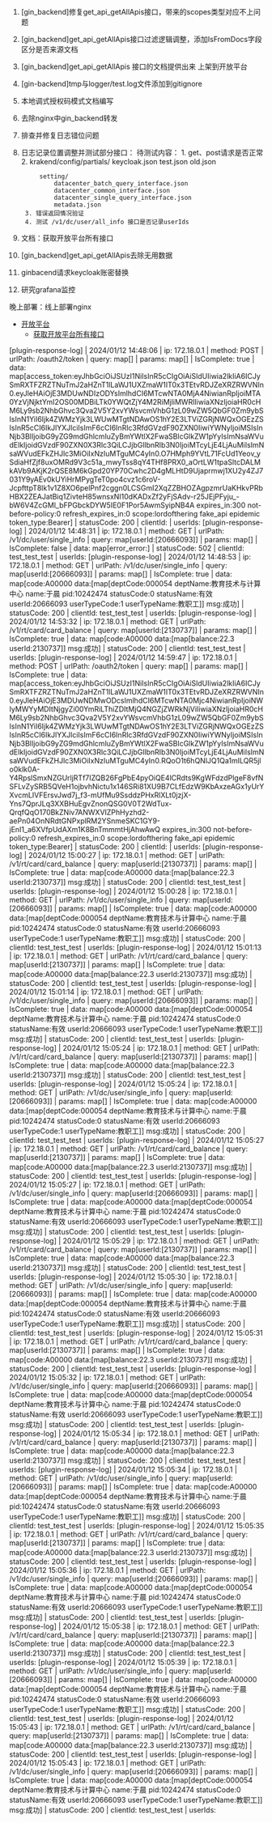 1. [gin_backend]修复get_api_getAllApis接口，带来的scopes类型对应不上问题
2. [gin_backend]get_api_getAllApis接口过滤逻辑调整，添加IsFromDocs字段区分是否来源文档
3. [gin_backend]get_api_getAllApis 接口的文档提供出来 上架到开放平台
4. [gin-backend]tmp与logger/test.log文件添加到gitignore
5. 本地调式授权码模式文档编写
6. 去除nginx中gin_backend转发
7. 排查并修复日志错位问题
8. 日志记录位置调整并测试部分接口：
    待测试内容：
        1. get、post请求是否正常
        2. krakend/config/partials/
            keycloak.json
            test.json
            old.json

            setting/
                datacenter_batch_query_interface.json
                datacenter_common_interface.json
                datacenter_single_query_interface.json
                metadata.json
        3. 错误返回情况验证
        4. 测试 /v1/dc/user/all_info 接口是否记录userIds
9. 文档：获取开放平台所有接口
10. [gin_backend]get_api_getAllApis去除无用数据
11. ginbacend请求keycloak账密替换
12. 研究grafana监控


晚上部署：线上部署nginx

  - [开放平台](interface/openplatform.md)
    - [获取开放平台所有接口](interface/openplatform/get_api_getAllApis.md)



[plugin-response-log] | 2024/01/12 14:48:06 | ip: 172.18.0.1 | method: POST | urlPath: /oauth2/token | query: map[] | params: map[] | IsComplete: true | data: map[access_token:eyJhbGciOiJSUzI1NiIsInR5cCIgOiAiSldUIiwia2lkIiA6ICJySmRXTFZRZTNuTmJ2aHZnT1lLaWJ1UXZmaW1IT0x3TEtvRDJZeXRZRWVNIn0.eyJleHAiOjE3MDUwNDIzODYsImlhdCI6MTcwNTA0MjA4NiwianRpIjoiMTA0YzVjNjktYmI2OS00MDBiLTk0YWQtZjY4M2RiMjliMWRlIiwiaXNzIjoiaHR0cHM6Ly9sb2NhbGhvc3Qva2V5Y2xvYWsvcmVhbG1zL09wZW5QbGF0Zm9ybSIsInN1YiI6Ijk4ZWMzYjk3LWUwMTgtNDAwOS1hY2E3LTViZGRjNWQxOGEzZSIsInR5cCI6IkJlYXJlciIsImF6cCI6InRlc3RfdGVzdF90ZXN0IiwiYWNyIjoiMSIsInNjb3BlIjoibG9yZG9mdGhlcmluZyBmYWtlX2FwaSBlcGlkZW1pYyIsImNsaWVudElkIjoidGVzdF90ZXN0X3Rlc3QiLCJjbGllbnRIb3N0IjoiMTcyLjE4LjAuMiIsImNsaWVudEFkZHJlc3MiOiIxNzIuMTguMC4yIn0.O7HMph9YVtL71FcUd1Yeov_ySdiaHfZjf8uxOMRd9V3c51a_mwyTss8qY4THf8PRX0_aOrtLW1tpaSltcDALMkAVb9AKjK2rQSE8M6kGpd20YP70Cwhc2D4gMLHtD9Ujaprmwj1XU2y4ZJ7031Y9yAEv0kUYiHrMPygTeT0po4cvz1c6roV-JcpfttpT8lk1v1Z8XO6pelPnf2cggn0LCSGmI2XqZZBHOZAgpzmrUaKHkvPRbHBX2ZEAJatBiq1ZivteH85wnsxNI10dKADxZf2yFjSAdv-r25JEjPFyju_-bW6V4ZcGMl_bFPGbckDYW5IE0F1Por5AwmSyipNB4A expires_in:300 not-before-policy:0 refresh_expires_in:0 scope:lordofthering fake_api epidemic token_type:Bearer] | statusCode: 200 | clientId:  | userIds: 
[plugin-response-log] | 2024/01/12 14:48:31 | ip: 172.18.0.1 | method: GET | urlPath: /v1/dc/user/single_info | query: map[userId:[20666093]] | params: map[] | IsComplete: false | data: map[error_error:] | statusCode: 502 | clientId: test_test_test | userIds: 
[plugin-response-log] | 2024/01/12 14:48:53 | ip: 172.18.0.1 | method: GET | urlPath: /v1/dc/user/single_info | query: map[userId:[20666093]] | params: map[] | IsComplete: true | data: map[code:A00000 data:[map[deptCode:000054 deptName:教育技术与计算中心 name:于晨 pid:10242474 statusCode:0 statusName:有效 userId:20666093 userTypeCode:1 userTypeName:教职工]] msg:成功] | statusCode: 200 | clientId: test_test_test | userIds: 
[plugin-response-log] | 2024/01/12 14:53:32 | ip: 172.18.0.1 | method: GET | urlPath: /v1/rt/card/card_balance | query: map[userId:[2130737]] | params: map[] | IsComplete: true | data: map[code:A00000 data:[map[balance:22.3 userId:2130737]] msg:成功] | statusCode: 200 | clientId: test_test_test | userIds: 
[plugin-response-log] | 2024/01/12 14:59:47 | ip: 172.18.0.1 | method: POST | urlPath: /oauth2/token | query: map[] | params: map[] | IsComplete: true | data: map[access_token:eyJhbGciOiJSUzI1NiIsInR5cCIgOiAiSldUIiwia2lkIiA6ICJySmRXTFZRZTNuTmJ2aHZnT1lLaWJ1UXZmaW1IT0x3TEtvRDJZeXRZRWVNIn0.eyJleHAiOjE3MDUwNDMwODcsImlhdCI6MTcwNTA0Mjc4NiwianRpIjoiNWIyMWYyMDItNjgyZi00YmRiLThiZDItMjQ4NGZjZWRkNjViIiwiaXNzIjoiaHR0cHM6Ly9sb2NhbGhvc3Qva2V5Y2xvYWsvcmVhbG1zL09wZW5QbGF0Zm9ybSIsInN1YiI6Ijk4ZWMzYjk3LWUwMTgtNDAwOS1hY2E3LTViZGRjNWQxOGEzZSIsInR5cCI6IkJlYXJlciIsImF6cCI6InRlc3RfdGVzdF90ZXN0IiwiYWNyIjoiMSIsInNjb3BlIjoibG9yZG9mdGhlcmluZyBmYWtlX2FwaSBlcGlkZW1pYyIsImNsaWVudElkIjoidGVzdF90ZXN0X3Rlc3QiLCJjbGllbnRIb3N0IjoiMTcyLjE4LjAuMiIsImNsaWVudEFkZHJlc3MiOiIxNzIuMTguMC4yIn0.RQoO1t6hQNlJQ1Qa1mILQR5jlo0klk0A-Y4RpslSmxNZGUrljRTf7IZQB26FgPbE4pyOiQE4lCRdts9KgWFdzdPlgeF8vfNSFLvZySRB5QVeH1ojbvhNictu1x146SRi81XU9B7CLfEdzW9KbAxzeAGx1yUrYXvcmLIVFErsvJwd7j_f3-mUfMu9SsddzPHxRlXLt0jzjX-Yns7QprJLq3XXBHuEgvZnonQSG0V0T2WdTux-QrqfQqO170BkZNiv7ANWXVIZPhHyzhd2-aePn04OnNRdtGNPxplRM2YSnmeSKC1GY9-jEnI1_a6XVfpUdAXm1K8BnTmmmtHjAhwAwQ expires_in:300 not-before-policy:0 refresh_expires_in:0 scope:lordofthering fake_api epidemic token_type:Bearer] | statusCode: 200 | clientId:  | userIds: 
[plugin-response-log] | 2024/01/12 15:00:27 | ip: 172.18.0.1 | method: GET | urlPath: /v1/rt/card/card_balance | query: map[userId:[2130737]] | params: map[] | IsComplete: true | data: map[code:A00000 data:[map[balance:22.3 userId:2130737]] msg:成功] | statusCode: 200 | clientId: test_test_test | userIds: 
[plugin-response-log] | 2024/01/12 15:00:28 | ip: 172.18.0.1 | method: GET | urlPath: /v1/dc/user/single_info | query: map[userId:[20666093]] | params: map[] | IsComplete: true | data: map[code:A00000 data:[map[deptCode:000054 deptName:教育技术与计算中心 name:于晨 pid:10242474 statusCode:0 statusName:有效 userId:20666093 userTypeCode:1 userTypeName:教职工]] msg:成功] | statusCode: 200 | clientId: test_test_test | userIds: 
[plugin-response-log] | 2024/01/12 15:01:13 | ip: 172.18.0.1 | method: GET | urlPath: /v1/rt/card/card_balance | query: map[userId:[2130737]] | params: map[] | IsComplete: true | data: map[code:A00000 data:[map[balance:22.3 userId:2130737]] msg:成功] | statusCode: 200 | clientId: test_test_test | userIds: 
[plugin-response-log] | 2024/01/12 15:01:14 | ip: 172.18.0.1 | method: GET | urlPath: /v1/dc/user/single_info | query: map[userId:[20666093]] | params: map[] | IsComplete: true | data: map[code:A00000 data:[map[deptCode:000054 deptName:教育技术与计算中心 name:于晨 pid:10242474 statusCode:0 statusName:有效 userId:20666093 userTypeCode:1 userTypeName:教职工]] msg:成功] | statusCode: 200 | clientId: test_test_test | userIds: 
[plugin-response-log] | 2024/01/12 15:05:24 | ip: 172.18.0.1 | method: GET | urlPath: /v1/rt/card/card_balance | query: map[userId:[2130737]] | params: map[] | IsComplete: true | data: map[code:A00000 data:[map[balance:22.3 userId:2130737]] msg:成功] | statusCode: 200 | clientId: test_test_test | userIds: 
[plugin-response-log] | 2024/01/12 15:05:24 | ip: 172.18.0.1 | method: GET | urlPath: /v1/dc/user/single_info | query: map[userId:[20666093]] | params: map[] | IsComplete: true | data: map[code:A00000 data:[map[deptCode:000054 deptName:教育技术与计算中心 name:于晨 pid:10242474 statusCode:0 statusName:有效 userId:20666093 userTypeCode:1 userTypeName:教职工]] msg:成功] | statusCode: 200 | clientId: test_test_test | userIds: 
[plugin-response-log] | 2024/01/12 15:05:27 | ip: 172.18.0.1 | method: GET | urlPath: /v1/rt/card/card_balance | query: map[userId:[2130737]] | params: map[] | IsComplete: true | data: map[code:A00000 data:[map[balance:22.3 userId:2130737]] msg:成功] | statusCode: 200 | clientId: test_test_test | userIds: 
[plugin-response-log] | 2024/01/12 15:05:27 | ip: 172.18.0.1 | method: GET | urlPath: /v1/dc/user/single_info | query: map[userId:[20666093]] | params: map[] | IsComplete: true | data: map[code:A00000 data:[map[deptCode:000054 deptName:教育技术与计算中心 name:于晨 pid:10242474 statusCode:0 statusName:有效 userId:20666093 userTypeCode:1 userTypeName:教职工]] msg:成功] | statusCode: 200 | clientId: test_test_test | userIds: 
[plugin-response-log] | 2024/01/12 15:05:29 | ip: 172.18.0.1 | method: GET | urlPath: /v1/rt/card/card_balance | query: map[userId:[2130737]] | params: map[] | IsComplete: true | data: map[code:A00000 data:[map[balance:22.3 userId:2130737]] msg:成功] | statusCode: 200 | clientId: test_test_test | userIds: 
[plugin-response-log] | 2024/01/12 15:05:30 | ip: 172.18.0.1 | method: GET | urlPath: /v1/dc/user/single_info | query: map[userId:[20666093]] | params: map[] | IsComplete: true | data: map[code:A00000 data:[map[deptCode:000054 deptName:教育技术与计算中心 name:于晨 pid:10242474 statusCode:0 statusName:有效 userId:20666093 userTypeCode:1 userTypeName:教职工]] msg:成功] | statusCode: 200 | clientId: test_test_test | userIds: 
[plugin-response-log] | 2024/01/12 15:05:31 | ip: 172.18.0.1 | method: GET | urlPath: /v1/rt/card/card_balance | query: map[userId:[2130737]] | params: map[] | IsComplete: true | data: map[code:A00000 data:[map[balance:22.3 userId:2130737]] msg:成功] | statusCode: 200 | clientId: test_test_test | userIds: 
[plugin-response-log] | 2024/01/12 15:05:32 | ip: 172.18.0.1 | method: GET | urlPath: /v1/dc/user/single_info | query: map[userId:[20666093]] | params: map[] | IsComplete: true | data: map[code:A00000 data:[map[deptCode:000054 deptName:教育技术与计算中心 name:于晨 pid:10242474 statusCode:0 statusName:有效 userId:20666093 userTypeCode:1 userTypeName:教职工]] msg:成功] | statusCode: 200 | clientId: test_test_test | userIds: 
[plugin-response-log] | 2024/01/12 15:05:34 | ip: 172.18.0.1 | method: GET | urlPath: /v1/rt/card/card_balance | query: map[userId:[2130737]] | params: map[] | IsComplete: true | data: map[code:A00000 data:[map[balance:22.3 userId:2130737]] msg:成功] | statusCode: 200 | clientId: test_test_test | userIds: 
[plugin-response-log] | 2024/01/12 15:05:34 | ip: 172.18.0.1 | method: GET | urlPath: /v1/dc/user/single_info | query: map[userId:[20666093]] | params: map[] | IsComplete: true | data: map[code:A00000 data:[map[deptCode:000054 deptName:教育技术与计算中心 name:于晨 pid:10242474 statusCode:0 statusName:有效 userId:20666093 userTypeCode:1 userTypeName:教职工]] msg:成功] | statusCode: 200 | clientId: test_test_test | userIds: 
[plugin-response-log] | 2024/01/12 15:05:35 | ip: 172.18.0.1 | method: GET | urlPath: /v1/rt/card/card_balance | query: map[userId:[2130737]] | params: map[] | IsComplete: true | data: map[code:A00000 data:[map[balance:22.3 userId:2130737]] msg:成功] | statusCode: 200 | clientId: test_test_test | userIds: 
[plugin-response-log] | 2024/01/12 15:05:36 | ip: 172.18.0.1 | method: GET | urlPath: /v1/dc/user/single_info | query: map[userId:[20666093]] | params: map[] | IsComplete: true | data: map[code:A00000 data:[map[deptCode:000054 deptName:教育技术与计算中心 name:于晨 pid:10242474 statusCode:0 statusName:有效 userId:20666093 userTypeCode:1 userTypeName:教职工]] msg:成功] | statusCode: 200 | clientId: test_test_test | userIds: 
[plugin-response-log] | 2024/01/12 15:05:38 | ip: 172.18.0.1 | method: GET | urlPath: /v1/rt/card/card_balance | query: map[userId:[2130737]] | params: map[] | IsComplete: true | data: map[code:A00000 data:[map[balance:22.3 userId:2130737]] msg:成功] | statusCode: 200 | clientId: test_test_test | userIds: 
[plugin-response-log] | 2024/01/12 15:05:39 | ip: 172.18.0.1 | method: GET | urlPath: /v1/dc/user/single_info | query: map[userId:[20666093]] | params: map[] | IsComplete: true | data: map[code:A00000 data:[map[deptCode:000054 deptName:教育技术与计算中心 name:于晨 pid:10242474 statusCode:0 statusName:有效 userId:20666093 userTypeCode:1 userTypeName:教职工]] msg:成功] | statusCode: 200 | clientId: test_test_test | userIds: 
[plugin-response-log] | 2024/01/12 15:05:43 | ip: 172.18.0.1 | method: GET | urlPath: /v1/rt/card/card_balance | query: map[userId:[2130737]] | params: map[] | IsComplete: true | data: map[code:A00000 data:[map[balance:22.3 userId:2130737]] msg:成功] | statusCode: 200 | clientId: test_test_test | userIds: 
[plugin-response-log] | 2024/01/12 15:05:43 | ip: 172.18.0.1 | method: GET | urlPath: /v1/dc/user/single_info | query: map[userId:[20666093]] | params: map[] | IsComplete: true | data: map[code:A00000 data:[map[deptCode:000054 deptName:教育技术与计算中心 name:于晨 pid:10242474 statusCode:0 statusName:有效 userId:20666093 userTypeCode:1 userTypeName:教职工]] msg:成功] | statusCode: 200 | clientId: test_test_test | userIds: 
